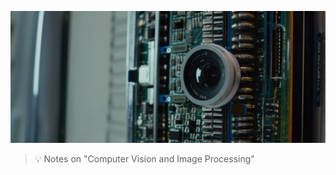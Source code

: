 ![Computer Vision and Image Processing](https://github.com/gitrsi/cyberops.zone/blob/main/_includes/Computer_Vision_and_Image_Processing_1.jpg "Computer Vision and Image Processing")

> :bulb: Notes on "Computer Vision and Image Processing"


